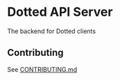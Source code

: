 # Dotted API Server

The backend for Dotted clients

## Contributing

See [CONTRIBUTING.md](CONTRIBUTING.md)
